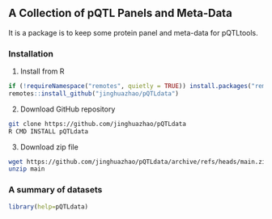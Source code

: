 ## A Collection of pQTL Panels and Meta-Data

It is a package is to keep some protein panel and meta-data for pQTLtools.

### Installation

1. Install from R

```r
if (!requireNamespace("remotes", quietly = TRUE)) install.packages("remotes")
remotes::install_github("jinghuazhao/pQTLdata")
```

2. Download GitHub repository

```bash
git clone https://github.com/jinghuazhao/pQTLdata
R CMD INSTALL pQTLdata
```

3. Download zip file

```bash
wget https://github.com/jinghuazhao/pQTLdata/archive/refs/heads/main.zip
unzip main
```

### A summary of datasets

```r
library(help=pQTLdata)
```
